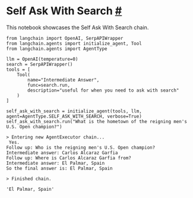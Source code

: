 


 Self Ask With Search
 [#](#self-ask-with-search "Permalink to this headline")
===============================================================================



 This notebook showcases the Self Ask With Search chain.
 







```
from langchain import OpenAI, SerpAPIWrapper
from langchain.agents import initialize_agent, Tool
from langchain.agents import AgentType

llm = OpenAI(temperature=0)
search = SerpAPIWrapper()
tools = [
    Tool(
        name="Intermediate Answer",
        func=search.run,
        description="useful for when you need to ask with search"
    )
]

self_ask_with_search = initialize_agent(tools, llm, agent=AgentType.SELF_ASK_WITH_SEARCH, verbose=True)
self_ask_with_search.run("What is the hometown of the reigning men's U.S. Open champion?")

```








```
> Entering new AgentExecutor chain...
 Yes.
Follow up: Who is the reigning men's U.S. Open champion?
Intermediate answer: Carlos Alcaraz Garfia
Follow up: Where is Carlos Alcaraz Garfia from?
Intermediate answer: El Palmar, Spain
So the final answer is: El Palmar, Spain

> Finished chain.

```






```
'El Palmar, Spain'

```







